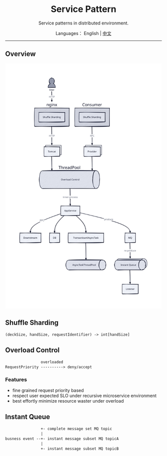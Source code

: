 <h1 align="center">Service Pattern</h1>

<div align="center">

Service patterns in distributed environment.

</div>

<div align="center">

Languages： English | [中文](README.zh-cn.md)
</div>

----

## Overview

![](assets/bigpicture.svg)

## Shuffle Sharding

```
(deckSize, handSize, requestIdentifier) -> int[handSize]
```

## Overload Control

```
                overloaded
RequestPriority ----------> deny/accept
```

### Features

- fine grained request priority based
- respect user expected SLO under recursive microservice environment
- best effortly minimize resource waster under overload

## Instant Queue

```
                +- complete message set MQ topic
                |
busness event --+- instant message subset MQ topicA
                |
                +- instant message subset MQ topicB
```
